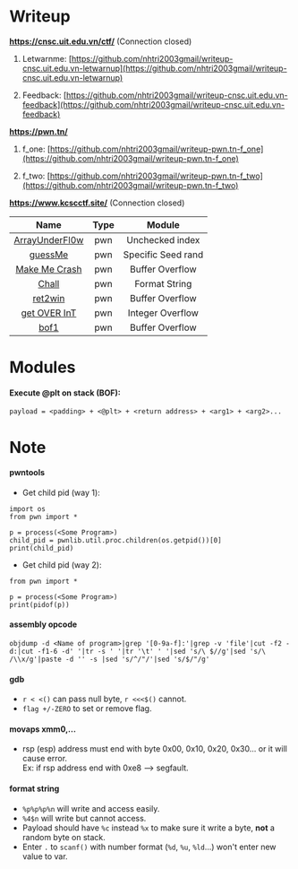 # Writeup

**https://cnsc.uit.edu.vn/ctf/** (Connection closed)

1. Letwarnme: [https://github.com/nhtri2003gmail/writeup-cnsc.uit.edu.vn-letwarnup](https://github.com/nhtri2003gmail/writeup-cnsc.uit.edu.vn-letwarnup)

2. Feedback: [https://github.com/nhtri2003gmail/writeup-cnsc.uit.edu.vn-feedback](https://github.com/nhtri2003gmail/writeup-cnsc.uit.edu.vn-feedback)

**https://pwn.tn/**

1. f_one: [https://github.com/nhtri2003gmail/writeup-pwn.tn-f_one](https://github.com/nhtri2003gmail/writeup-pwn.tn-f_one)

2. f_two: [https://github.com/nhtri2003gmail/writeup-pwn.tn-f_two](https://github.com/nhtri2003gmail/writeup-pwn.tn-f_two)

**https://www.kcscctf.site/** (Connection closed)

| Name | Type | Module |
| :---: | :---: | :---: |
| [ArrayUnderFl0w](https://github.com/nhtri2003gmail/writeup-kcscctf.site-ArrayUnderFl0w) | pwn | Unchecked index |
| [guessMe](https://github.com/nhtri2003gmail/writeup-kcscctf.site-guessMe) | pwn | Specific Seed rand |
| [Make Me Crash](https://github.com/nhtri2003gmail/writeup-kcscctf.site-Make_Me_Crash) | pwn | Buffer Overflow |
| [Chall](https://github.com/nhtri2003gmail/writeup-kcscctf.site-Chall) | pwn | Format String |
| [ret2win](https://github.com/nhtri2003gmail/writeup-kcscctf.site-ret2win) | pwn | Buffer Overflow |
| [get OVER InT](https://github.com/nhtri2003gmail/writeup-kcscctf.site-get_OVER_InT) | pwn | Integer Overflow |
| [bof1](https://github.com/nhtri2003gmail/writeup-kcscctf.site-bof1) | pwn | Buffer Overflow |
# Modules

#### Execute @plt on stack (BOF):
```
payload = <padding> + <@plt> + <return address> + <arg1> + <arg2>...
```

# Note

#### pwntools  
- Get child pid (way 1): 
```
import os
from pwn import *

p = process(<Some Program>)
child_pid = pwnlib.util.proc.children(os.getpid())[0]
print(child_pid)
```
- Get child pid (way 2):
```
from pwn import *

p = process(<Some Program>)
print(pidof(p))
```

#### assembly opcode
```
objdump -d <Name of program>|grep '[0-9a-f]:'|grep -v 'file'|cut -f2 -d:|cut -f1-6 -d' '|tr -s ' '|tr '\t' ' '|sed 's/\ $//g'|sed 's/\ /\\x/g'|paste -d '' -s |sed 's/^/"/'|sed 's/$/"/g'
```

#### gdb
- `r < <()` can pass null byte, `r <<<$()` cannot.
- `flag +/-ZERO` to set or remove flag.

#### movaps xmm0,... 
- rsp (esp) address must end with byte 0x00, 0x10, 0x20, 0x30... or it will cause error.</br>
Ex: if rsp address end with 0xe8 --> segfault.

#### format string 
- `%p%p%p%n` will write and access easily.
- `%4$n` will write but cannot access.
- Payload should have `%c` instead `%x` to make sure it write a byte, **not** a random byte on stack.
- Enter `.` to `scanf()` with number format (`%d`, `%u`, `%ld`...) won't enter new value to var. 

